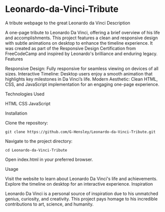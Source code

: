 # Leonardo-da-Vinci-Tribute
A tribute webpage to the great Leonardo da Vinci
Description

A one-page tribute to Leonardo Da Vinci, offering a brief overview of his life and accomplishments. This project features a clean and responsive design with subtle animations on desktop to enhance the timeline experience. It was created as part of the Responsive Design Certification from FreeCodeCamp and inspired by Leonardo's brilliance and enduring legacy.
Features

  Responsive Design: Fully responsive for seamless viewing on devices of all sizes.
  Interactive Timeline: Desktop users enjoy a smooth animation that highlights key milestones in Da Vinci’s life.
  Modern Aesthetic: Clean HTML, CSS, and JavaScript implementation for an engaging one-page experience.

Technologies Used

  HTML
  CSS
  JavaScript

Installation

  Clone the repository:

    git clone https://github.com/G-Hensley/Leonardo-da-Vinci-Tribute.git

  Navigate to the project directory:

    cd Leonardo-da-Vinci-Tribute

  Open index.html in your preferred browser.

Usage

Visit the website to learn about Leonardo Da Vinci's life and achievements. Explore the timeline on desktop for an interactive experience.
Inspiration

Leonardo Da Vinci is a personal source of inspiration due to his unmatched genius, curiosity, and creativity. This project pays homage to his incredible contributions to art, science, and humanity.
